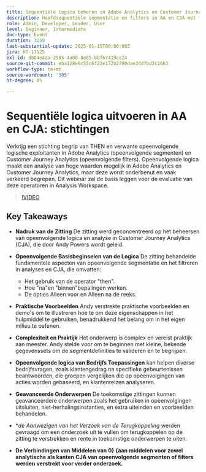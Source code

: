 ```yaml
---
title: Sequentiële logica beheren in Adobe Analytics en Customer Journey Analytics - Foundations
description: Hoofdsequentiële segmentatie en filters in AA en CJA met fundamentatieaspecten, praktische voorbeelden, en bedrijfstoepassingen, zoals behandeld in de zitting van Andy Powers.
role: Admin, Developer, Leader, User
level: Beginner, Intermediate
doc-type: Event
duration: 3259
last-substantial-update: 2025-01-15T00:00:00Z
jira: KT-17125
exl-id: db84e4aa-2585-4a08-8e85-bbf67419cc24
source-git-commit: eba128e9c55c6f22e172b2700dae34dfbd2c16b3
workflow-type: tm+mt
source-wordcount: '305'
ht-degree: 0%

---
```


# Sequentiële logica uitvoeren in AA en CJA: stichtingen

Verkrijg een stichting begrip van THEN en verwante opeenvolgende logische exploitanten in Adobe Analytics (opeenvolgende segmenten) en Customer Journey Analytics (opeenvolgende filters). Opeenvolgende logica maakt een analyse van hoge waarden mogelijk in Adobe Analytics en Customer Journey Analytics, maar deze wordt onderbenut en vaak verkeerd begrepen. Dit webinar zal de basis leggen voor de evaluatie van deze operatoren in Analysis Workspace.

>[!VIDEO](https://video.tv.adobe.com/v/3442925/?learn=on&enablevpops)

## Key Takeaways

* **Nadruk van de Zitting** De zitting werd geconcentreerd op het beheersen van opeenvolgende logica en analyse in Customer Journey Analytics (CJA), die door Andy Powers wordt geleid.
* **Opeenvolgende Basisbeginselen van de Logica** De zitting behandelde fundamentele aspecten van opeenvolgende segmentatie en het filtreren in analyses en CJA, die omvatten:

   * Het gebruik van de operator &quot;then&quot;.
   * Hoe &quot;na&quot;en &quot;binnen&quot;bepalingen werken.
   * De opties Alleen voor en Alleen na de reeks.

* **Praktische Voorbeelden** Andy verstrekte praktische voorbeelden en demo&#39;s om te illustreren hoe te om deze eigenschappen in het hulpmiddel te gebruiken, benadrukkend het belang om in het eigen milieu te oefenen.
* **Complexiteit en Praktijk** Het onderwerp is complex en vereist praktijk aan meester. Andy stelde voor om te beginnen met kleine, bekende gegevenssets om de segmentdefinities te valideren en te begrijpen.
* **Opeenvolgende logica van Bedrijfs Toepassingen** kan helpen diverse bedrijfsvragen, zoals klantengedrag na specifieke gebeurtenissen beantwoorden, die groepen vergelijken die op opeenvolgingen van acties worden gebaseerd, en klantenreizen analyseren.
* **Geavanceerde Onderwerpen** De toekomstige zittingen kunnen geavanceerdere onderwerpen zoals het gebruiken in opeenvolgingen uitsluiten, niet-herhalingsinstanties, en extra uiteinden en voorbeelden behandelen.
* **de Aanwezigen van het Verzoek van de Terugkoppeling* werden gevraagd om een onderzoek uit te vullen om terugkoppelen op de zitting te verstrekken en rente in toekomstige onderwerpen te uiten.
* **De Verbindingen van Middelen van 0} {aan middelen voor zowel analytische als kanten CJA van opeenvolgende segmenten of filters werden verstrekt voor verder onderzoek.**
